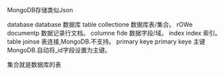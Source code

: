

MongoDB存储类似Json



database database 数据库
table
collectione
数据库表/集合。
rOWe
documentp
数据记录行文档。
columne
fide
数据字段/域。
index
index
索引。
table joinse
表连接,MongoDB.不支持。
primary keye
primary keye
主键 MongoDB.自动将_id字段设置为主键。





集合就是数据库的表



